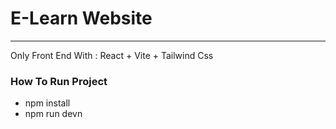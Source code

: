 <h1>E-Learn Website</h1>
<hr/>
<p>Only Front End With : React + Vite + Tailwind Css </p>


<h3> How To Run Project </h3>

<ul>

<li>
  npm install
</li>

<li>
  npm run devn
</li>
  
</ul>
